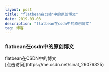 ```yaml
---
layout: post
title: "flatbean在csdn中的原创博文"
date: 2019-03-03 
description: "flatbean在csdn中的原创博文"
tag: 博客 
---   
```


### flatbean在csdn中的原创博文
<p>
flatbean在CSDN中的博文 
<br />
[点击访问](https://me.csdn.net/sinat_26076325) 
